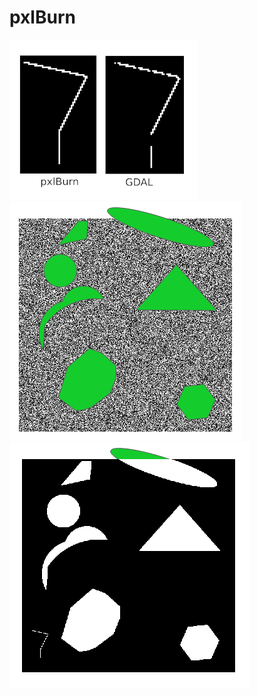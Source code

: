 # pxlBurn

![pxlBurn vs GDAL](sample_imgs/pxlBurnGDAL.png?raw=true "Title")  
![pxlBurn vs GDAL](sample_imgs/vektors.png?raw=true "Title")  
![pxlBurn vs GDAL](sample_imgs/output.png?raw=true "Title")  
